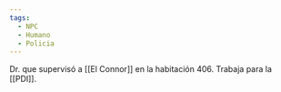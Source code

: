 ```yaml
---
tags:
  - NPC
  - Humano
  - Policia
---
```

Dr. que supervisó a [[El Connor]] en la habitación 406. Trabaja para la [[PDI]].